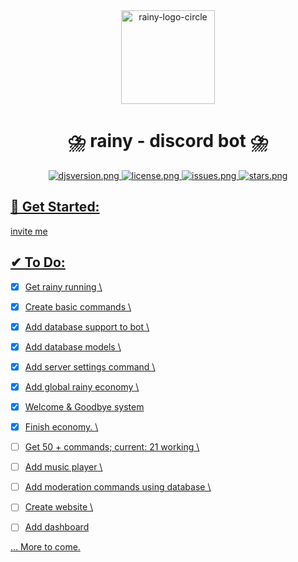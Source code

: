 <div align=center >
<a href="# Get Started"><img src="https://i.ibb.co/6J6fjDX/rainy-logo-circle.png" alt="rainy-logo-circle" height="150px" width="150px" ></a>
</div>
<h1 align=center >⛈️ rainy - discord bot ⛈️ </h1>

<div align=center >
  <a href="https://github.com/discordjs">
    <img src="https://img.shields.io/badge/discord.js-v13.3.1-blue.svg?logo=npm" alt="djsversion.png">
  </a>

  <a href="https://github.com/itstylerrr/rainy/blob/LICENSE.md">
    <img src="https://img.shields.io/github/license/itstylerrr/rainy" alt="license.png">
  </a>
  
  <a href="#">
  <img src="https://img.shields.io/github/issues/itstylerrr/rainy" alt="issues.png"
  </a>
  
  <a href="https://github.com/itstylerrr/rainy">
  <img src="https://img.shields.io/github/stars/itstylerrr/rainy" alt="stars.png"
  </a>

</div>
    
## 👋 Get Started:
    
invite me

## ✔ To Do:

 - [x] Get rainy running \
 - [x] Create basic commands \
 - [x] Add database support to bot \
 - [x] Add database models \
 - [x] Add server settings command \
 - [x] Add global rainy economy \
 - [x] Welcome & Goodbye system
 - [x] Finish economy. \
 - [ ] Get 50 + commands; current: 21 working \
 - [ ] Add music player \
 - [ ] Add moderation commands using database \
 - [ ] Create website \
 - [ ] Add dashboard

    
... More to come.
